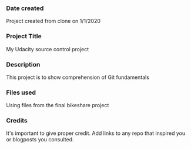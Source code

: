### Date created
Project created from clone on 1/1/2020

### Project Title
My Udacity source control project

### Description
This project is to show comprehension of Git fundamentals

### Files used
Using files from the final bikeshare project

### Credits
It's important to give proper credit. Add links to any repo that inspired you or blogposts you consulted.


